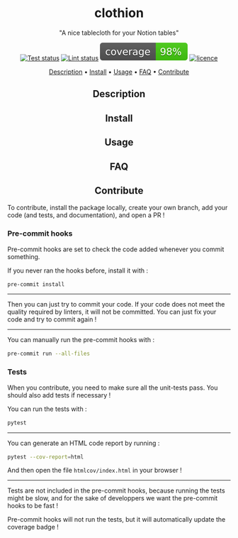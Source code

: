 <h1 align="center">clothion</h1>
<p align="center">
"A nice tablecloth for your Notion tables"
</p>

<p align="center">
    <a href="https://github.com/astariul/clothion/actions/workflows/pytest.yaml"><img src="https://github.com/astariul/clothion/actions/workflows/pytest.yaml/badge.svg" alt="Test status" /></a>
    <a href="https://github.com/astariul/clothion/actions/workflows/lint.yaml"><img src="https://github.com/astariul/clothion/actions/workflows/lint.yaml/badge.svg" alt="Lint status" /></a>
    <img src=".github/badges/coverage.svg" alt="Coverage status" />
    <a href="https://github.com/astariul/clothion/blob/main/LICENSE"><img src="https://img.shields.io/badge/License-MIT-yellow.svg" alt="licence" /></a>
</p>

<p align="center">
  <a href="#description">Description</a> •
  <a href="#install">Install</a> •
  <a href="#usage">Usage</a> •
  <a href="#faq">FAQ</a> •
  <a href="#contribute">Contribute</a>
</p>


<h2 align="center">Description</h2>

<h2 align="center">Install</h2>

<h2 align="center">Usage</h2>

<h2 align="center">FAQ</h2>

<h2 align="center">Contribute</h2>

To contribute, install the package locally, create your own branch, add your code (and tests, and documentation), and open a PR !

### Pre-commit hooks

Pre-commit hooks are set to check the code added whenever you commit something.

If you never ran the hooks before, install it with :

```bash
pre-commit install
```

---

Then you can just try to commit your code. If your code does not meet the quality required by linters, it will not be committed. You can just fix your code and try to commit again !

---

You can manually run the pre-commit hooks with :

```bash
pre-commit run --all-files
```

### Tests

When you contribute, you need to make sure all the unit-tests pass. You should also add tests if necessary !

You can run the tests with :

```bash
pytest
```

---

You can generate an HTML code report by running :

```bash
pytest --cov-report=html
```

And then open the file `htmlcov/index.html` in your browser !

---

Tests are not included in the pre-commit hooks, because running the tests might be slow, and for the sake of developpers we want the pre-commit hooks to be fast !

Pre-commit hooks will not run the tests, but it will automatically update the coverage badge !
